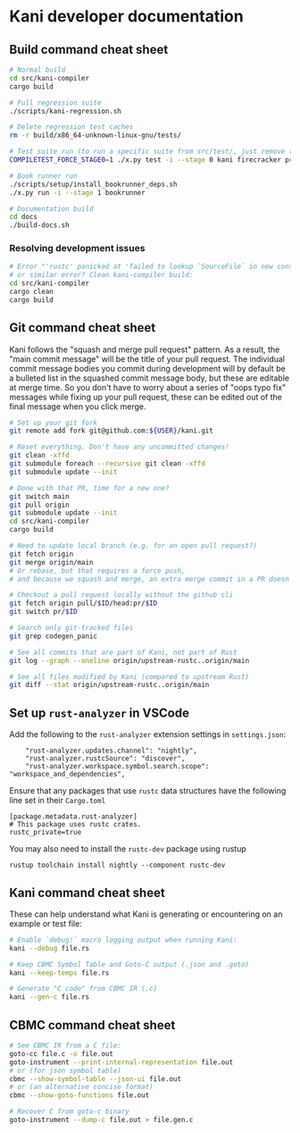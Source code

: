 # Kani developer documentation

## Build command cheat sheet

```bash
# Normal build
cd src/kani-compiler
cargo build
```
```bash
# Full regression suite
./scripts/kani-regression.sh
```
```bash
# Delete regression test caches
rm -r build/x86_64-unknown-linux-gnu/tests/
```
```bash
# Test suite run (to run a specific suite from src/test/, just remove the others)
COMPILETEST_FORCE_STAGE0=1 ./x.py test -i --stage 0 kani firecracker prusti smack expected cargo-kani kani-docs
```
```bash
# Book runner run
./scripts/setup/install_bookrunner_deps.sh
./x.py run -i --stage 1 bookrunner
```
```bash
# Documentation build
cd docs
./build-docs.sh
```

### Resolving development issues

```bash
# Error "'rustc' panicked at 'failed to lookup `SourceFile` in new context'"
# or similar error? Clean kani-compiler build:
cd src/kani-compiler
cargo clean
cargo build
```

## Git command cheat sheet

Kani follows the "squash and merge pull request" pattern.
As a result, the "main commit message" will be the title of your pull request.
The individual commit message bodies you commit during development will by default be a bulleted list in the squashed commit message body, but these are editable at merge time.
So you don't have to worry about a series of "oops typo fix" messages while fixing up your pull request, these can be edited out of the final message when you click merge.

```bash
# Set up your git fork
git remote add fork git@github.com:${USER}/kani.git
```
```bash
# Reset everything. Don't have any uncommitted changes!
git clean -xffd
git submodule foreach --recursive git clean -xffd
git submodule update --init
```
```bash
# Done with that PR, time for a new one?
git switch main
git pull origin
git submodule update --init
cd src/kani-compiler
cargo build
```
```bash
# Need to update local branch (e.g. for an open pull request?)
git fetch origin
git merge origin/main
# Or rebase, but that requires a force push,
# and because we squash and merge, an extra merge commit in a PR doesn't hurt.
```
```bash
# Checkout a pull request locally without the github cli
git fetch origin pull/$ID/head:pr/$ID
git switch pr/$ID
```
```bash
# Search only git-tracked files
git grep codegen_panic
```
```bash
# See all commits that are part of Kani, not part of Rust
git log --graph --oneline origin/upstream-rustc..origin/main
```
```bash
# See all files modified by Kani (compared to upstream Rust)
git diff --stat origin/upstream-rustc..origin/main
```

## Set up `rust-analyzer` in VSCode

Add the following to the `rust-analyzer` extension settings in `settings.json`:
```
    "rust-analyzer.updates.channel": "nightly",
    "rust-analyzer.rustcSource": "discover",
    "rust-analyzer.workspace.symbol.search.scope": "workspace_and_dependencies",
```

Ensure that any packages that use `rustc` data structures have the following line set in their `Cargo.toml`

```
[package.metadata.rust-analyzer]
# This package uses rustc crates.
rustc_private=true
```

You may also need to install the `rustc-dev` package using rustup

```
rustup toolchain install nightly --component rustc-dev
```

## Kani command cheat sheet

These can help understand what Kani is generating or encountering on an example or test file:

```bash
# Enable `debug!` macro logging output when running Kani:
kani --debug file.rs
```
```bash
# Keep CBMC Symbol Table and Goto-C output (.json and .goto)
kani --keep-temps file.rs
```
```bash
# Generate "C code" from CBMC IR (.c)
kani --gen-c file.rs
```

## CBMC command cheat sheet

```bash
# See CBMC IR from a C file:
goto-cc file.c -o file.out
goto-instrument --print-internal-representation file.out
# or (for json symbol table)
cbmc --show-symbol-table --json-ui file.out
# or (an alternative concise format)
cbmc --show-goto-functions file.out
```
```bash
# Recover C from goto-c binary
goto-instrument --dump-c file.out > file.gen.c
```
